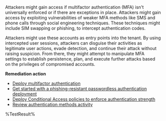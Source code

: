 Attackers might gain access if multifactor authentication (MFA) isn't universally enforced or if there are exceptions in place. Attackers might gain access by exploiting vulnerabilities of weaker MFA methods like SMS and phone calls through social engineering techniques. These techniques might include SIM swapping or phishing, to intercept authentication codes.

Attackers might use these accounts as entry points into the tenant. By using intercepted user sessions, attackers can disguise their activities as legitimate user actions, evade detection, and continue their attack without raising suspicion. From there, they might attempt to manipulate MFA settings to establish persistence, plan, and execute further attacks based on the privileges of compromised accounts.

**Remediation action**

- [Deploy multifactor authentication](https://learn.microsoft.com/entra/identity/authentication/howto-mfa-getstarted?wt.mc_id=zerotrustrecommendations_automation_content_cnl_csasci)
- [Get started with a phishing-resistant passwordless authentication deployment](https://learn.microsoft.com/entra/identity/authentication/how-to-plan-prerequisites-phishing-resistant-passwordless-authentication?wt.mc_id=zerotrustrecommendations_automation_content_cnl_csasci)
- [Deploy Conditional Access policies to enforce authentication strength](https://learn.microsoft.com/entra/identity/conditional-access/policy-all-users-mfa-strength?wt.mc_id=zerotrustrecommendations_automation_content_cnl_csasci)
- [Review authentication methods activity](https://learn.microsoft.com/entra/identity/monitoring-health/concept-usage-insights-report?tabs=microsoft-entra-admin-center#authentication-methods-activity&wt.mc_id=zerotrustrecommendations_automation_content_cnl_csasci)
<!--- Results --->
%TestResult%






